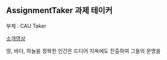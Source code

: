 ## AssignmentTaker 과제 테이커
부제 : CAU Taker

[소개영상](https://youtu.be/JSyb0qBkaOw)

땅, 바다, 하늘을 정복한 인간은 드디어 지옥에도 진출하여
그들의 문명을 
